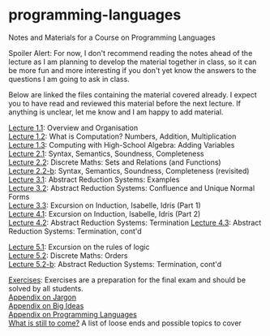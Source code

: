 # programming-languages
Notes and Materials for a Course on Programming Languages

Spoiler Alert: For now, I don't recommend reading the notes ahead of the lecture as I am planning to develop the material together in class, so it can be more fun and more interesting if you don't yet know the answers to the questions I am going to ask in class. 

Below are linked the files containing the material covered already. I expect you to have read and reviewed this material before the next lecture. If anything is unclear, let me know and I am happy to add material.

[Lecture 1.1](https://github.com/alexhkurz/programming-languages/blob/master/lecture-1.1.md): Overview and Organisation  
[Lecture 1.2](https://github.com/alexhkurz/programming-languages/blob/master/lecture-1.2.md): What is Computation? Numbers, Addition, Multiplication  
[Lecture 1.3](https://github.com/alexhkurz/programming-languages/blob/master/lecture-1.3.md): Computing with High-School Algebra: Adding Variables  
[Lecture 2.1](https://hackmd.io/hILQksyiTUW4mXxxOSF7eQ): Syntax, Semantics, Soundness, Completeness  
[Lecture 2.2](https://hackmd.io/s/B1gOX4lO7): Discrete Maths: Sets and Relations (and Functions)  
[Lecture 2.2-b](https://hackmd.io/s/SyIA3Lx_Q): Syntax, Semantics, Soundness, Completeness (revisited)  
[Lecture 3.1](https://hackmd.io/s/rkk0tgxu7): Abstract Reduction Systems: Examples  
[Lecture 3.2](https://hackmd.io/s/B1DPNGEdm): Abstract Reduction Systems: Confluence and Unique Normal Forms  
[Lecture 3.3](https://hackmd.io/s/H1panO_um): Excursion on Induction, Isabelle, Idris (Part 1)  
[Lecture 4.1](https://hackmd.io/s/HyV1IYYd7): Excursion on Induction, Isabelle, Idris (Part 2)  
[Lecture 4.2](https://hackmd.io/s/BkXUkyw_Q): Abstract Reduction Systems: Termination
[Lecture 4.3](https://hackmd.io/s/S1KcSWeYQ): Abstract Reduction Systems: Termination, cont'd  

[Lecture 5.1](): Excursion on the rules of logic  
[Lecture 5.2](): Discrete Maths: Orders  
[Lecture 5.2-b](): Abstract Reduction Systems: Termination, cont'd    
 
[Exercises](https://hackmd.io/s/HJQNfRbtX): Exercises are a preparation for the final exam and should be solved by all students.  
[Appendix on Jargon](https://github.com/alexhkurz/programming-languages/blob/master/appendix-jargon.md)   
[Appendix on Big Ideas](https://github.com/alexhkurz/programming-languages/blob/master/big-ideas.md)   
[Appendix on Programming Languages](https://github.com/alexhkurz/programming-languages/blob/master/appendix-programming-languages.md)  
[What is still to come?](https://github.com/alexhkurz/programming-languages/blob/master/mixed-notes.md) A list of loose ends and possible topics to cover

